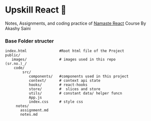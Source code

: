 # Upskill React 🚀
Notes, Assignments, and coding practice of [Namaste React](https://namastedev.com/learn/namaste-react) Course By Akashy Saini

### Base Folder structer

```pgsql
index.html               #Root html file of the Project
public/
   images/               # images used in this repo
(sr.no.)_/
    code/
        src/
           components/   #components used in this project
           context/      # context api state
           hooks/        # react-hooks
           store/        #  slices and store
           utils/        # constant data/ helper funcn
           App.js
           index.css     # style css
     notes/
       assignment.md  
       notes.md
```
